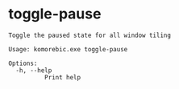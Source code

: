 # toggle-pause

```
Toggle the paused state for all window tiling

Usage: komorebic.exe toggle-pause

Options:
  -h, --help
          Print help

```
